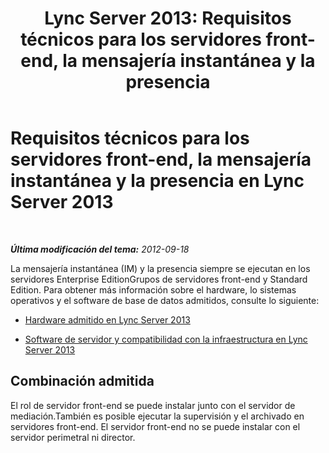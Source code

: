 ﻿---
title: 'Lync Server 2013: Requisitos técnicos para los servidores front-end, la mensajería instantánea y la presencia'
TOCTitle: Requisitos técnicos para los servidores front-end, la mensajería instantánea y la presencia
ms:assetid: 1e2c093a-614a-4b60-8c0c-98f97e859fcb
ms:mtpsurl: https://technet.microsoft.com/es-es/library/Gg398269(v=OCS.15)
ms:contentKeyID: 48274614
ms.date: 01/07/2017
mtps_version: v=OCS.15
ms.translationtype: HT
---

# Requisitos técnicos para los servidores front-end, la mensajería instantánea y la presencia en Lync Server 2013

 

_**Última modificación del tema:** 2012-09-18_

La mensajería instantánea (IM) y la presencia siempre se ejecutan en los servidores Enterprise EditionGrupos de servidores front-end y Standard Edition. Para obtener más información sobre el hardware, lo sistemas operativos y el software de base de datos admitidos, consulte lo siguiente:

  - [Hardware admitido en Lync Server 2013](lync-server-2013-supported-hardware.md)

  - [Software de servidor y compatibilidad con la infraestructura en Lync Server 2013](lync-server-2013-server-software-and-infrastructure-support.md)

## Combinación admitida

El rol de servidor front-end se puede instalar junto con el servidor de mediación.También es posible ejecutar la supervisión y el archivado en servidores front-end. El servidor front-end no se puede instalar con el servidor perimetral ni director.

